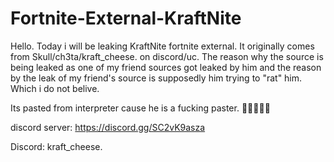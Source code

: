 # Fortnite-External-KraftNite
Hello. Today i will be leaking KraftNite fortnite external. It originally comes from Skull/ch3ta/kraft_cheese. on discord/uc. The reason why the source is being leaked as one of my friend sources got leaked by him and the reason by the leak of my friend's source is supposedly him trying to "rat" him. Which i do not belive.

Its pasted from interpreter cause he is a fucking paster. 🤡🤡🤡🤡🤡

discord server: https://discord.gg/SC2vK9asza

Discord: kraft_cheese.
